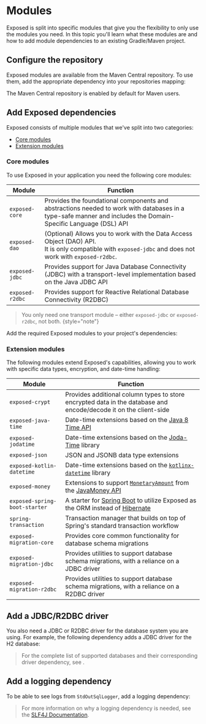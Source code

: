 <show-structure for="chapter,procedure" depth="2"/>

# Modules

Exposed is split into specific modules that give you the flexibility to only use the modules you need.
In this topic you'll learn what these modules are and how to add module dependencies to an existing Gradle/Maven project.

## Configure the repository

Exposed modules are available from the Maven Central repository.
To use them, add the appropriate dependency into your repositories mapping:

<tabs>
  <tab title="Kotlin Gradle">
    <code-block lang="kotlin" src="exposed-modules-kotlin-gradle/build.gradle.kts" include-lines="8-10"/>
  </tab>
  <tab title="Maven">
    The Maven Central repository is enabled by default for Maven users.
  </tab>
  <tab title="Groovy Gradle">
    <code-block lang="groovy" src="exposed-modules-groovy-gradle/build.gradle" include-lines="8-10"/>
  </tab>
</tabs>

## Add Exposed dependencies

Exposed consists of multiple modules that we've split into two categories:

- [Core modules](#core-modules)
- [Extension modules](#extension-modules)

### Core modules

To use Exposed in your application you need the following core modules:

| Module          | Function                                                                                                                                                         |
|-----------------|------------------------------------------------------------------------------------------------------------------------------------------------------------------|
| `exposed-core`  | Provides the foundational components and abstractions needed to work with databases in a type-safe manner and includes the Domain-Specific Language (DSL) API    |
| `exposed-dao`   | (Optional) Allows you to work with the Data Access Object (DAO) API. <br> It is only compatible with `exposed-jdbc` and does not work with `exposed-r2dbc`.</br> |
| `exposed-jdbc`  | Provides support for Java Database Connectivity (JDBC) with a transport-level implementation based on the Java JDBC API                                          |
| `exposed-r2dbc` | Provides support for Reactive Relational Database Connectivity (R2DBC)                                                                                           |

> You only need one transport module – either `exposed-jdbc` or `exposed-r2dbc`, not both.
> {style="note"}

Add the required Exposed modules to your project's dependencies:

<tabs>
  <tab title="Kotlin Gradle">
    <code-block lang="kotlin" src="exposed-modules-kotlin-gradle/build.gradle.kts" include-lines="12-15,19"/>
  </tab>
  <tab title="Maven">
    <code-block lang="xml" src="exposed-modules-maven/pom.xml" include-lines="68,86-100,111"/>
  </tab>
  <tab title="Groovy Gradle">
    <code-block lang="groovy" src="exposed-modules-groovy-gradle/build.gradle" include-lines="12-15,19"/>
  </tab>
</tabs>

### Extension modules

The following modules extend Exposed's capabilities, allowing you to work with specific data types, encryption,
and date-time handling:

| Module                        | Function                                                                                                                                                                        |
|-------------------------------|---------------------------------------------------------------------------------------------------------------------------------------------------------------------------------|
| `exposed-crypt`               | Provides additional column types to store encrypted data in the database and encode/decode it on the client-side                                                                |
| `exposed-java-time`           | Date-time extensions based on the [Java 8 Time API](https://docs.oracle.com/javase/8/docs/api/java/time/package-summary.html)                                                   |
| `exposed-jodatime`            | Date-time extensions based on the [Joda-Time](https://www.joda.org/joda-time/) library                                                                                          |
| `exposed-json`                | JSON and JSONB data type extensions                                                                                                                                             |
| `exposed-kotlin-datetime`     | Date-time extensions based on the [`kotlinx-datetime`](https://kotlinlang.org/api/kotlinx-datetime/) library                                                                    |
| `exposed-money`               | Extensions to support [`MonetaryAmount`](https://javamoney.github.io/apidocs/java.money/javax/money/MonetaryAmount.html) from the [JavaMoney API](https://javamoney.github.io/) |
| `exposed-spring-boot-starter` | A starter for [Spring Boot](https://spring.io/projects/spring-boot) to utilize Exposed as the ORM instead of [Hibernate](https://hibernate.org/)                                |
| `spring-transaction`          | Transaction manager that builds on top of Spring's standard transaction workflow                                                                                                |
| `exposed-migration-core`      | Provides core common functionality for database schema migrations                                                                                                               |
| `exposed-migration-jdbc`      | Provides utilities to support database schema migrations, with a reliance on a JDBC driver                                                                                      |
| `exposed-migration-r2dbc`     | Provides utilities to support database schema migrations, with a reliance on a R2DBC driver                                                                                     |


## Add a JDBC/R2DBC driver

You also need a JDBC or R2DBC driver for the database system you are using. For example, the following dependency
adds a JDBC driver for the H2 database:

<tabs>
  <tab title="Kotlin Gradle">
    <code-block lang="kotlin" src="exposed-modules-kotlin-gradle/build.gradle.kts" include-lines="12,16,19"/>
  </tab>
  <tab title="Maven">
    <code-block lang="xml" src="exposed-modules-maven/pom.xml" include-lines="68,101-105,111"/>
  </tab>
  <tab title="Groovy Gradle">
    <code-block lang="groovy" src="exposed-modules-groovy-gradle/build.gradle" include-lines="12,16,19"/>
  </tab>
</tabs>

> For the complete list of supported databases and their corresponding driver dependency, see [](Working-with-Database.md).

## Add a logging dependency

To be able to see logs from `StdOutSqlLogger`, add a logging dependency:

<tabs>
  <tab title="Kotlin Gradle">
    <code-block lang="kotlin" src="exposed-modules-kotlin-gradle/build.gradle.kts" include-lines="12,17,19"/>
  </tab>
  <tab title="Maven">
    <code-block lang="xml" src="exposed-modules-maven/pom.xml" include-lines="68,106-111"/>
  </tab>
  <tab title="Groovy Gradle">
    <code-block lang="groovy" src="exposed-modules-groovy-gradle/build.gradle" include-lines="12,17,19"/>
  </tab>
</tabs>

> For more information on why a logging dependency is needed,
> see the [SLF4J Documentation](https://www.slf4j.org/codes.html#StaticLoggerBinder).
